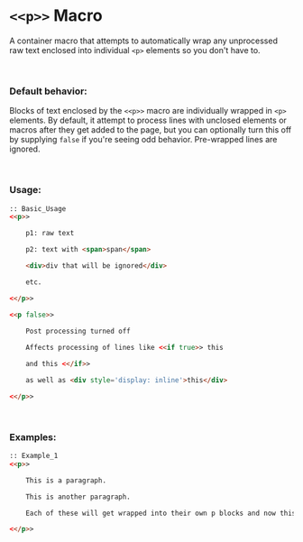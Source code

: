 # `<<p>>` Macro

A container macro that attempts to automatically wrap any unprocessed raw text enclosed into individual `<p>` elements so you don't have to.

&nbsp;

### Default behavior:
Blocks of text enclosed by the `<<p>>` macro are individually wrapped in `<p>` elements. By default, it attempt to process lines with unclosed elements or macros after they get added to the page, but you can optionally turn this off by supplying `false` if you're seeing odd behavior. Pre-wrapped lines are ignored.
    
&nbsp;    

### Usage:
```html
:: Basic_Usage
<<p>>

    p1: raw text

    p2: text with <span>span</span>

    <div>div that will be ignored</div>

    etc.

<</p>>

<<p false>>

    Post processing turned off
    
    Affects processing of lines like <<if true>> this

    and this <</if>>

    as well as <div style='display: inline'>this</div>

<</p>>
```

&nbsp;

### Examples:
```html
:: Example_1
<<p>>

    This is a paragraph.

    This is another paragraph.

    Each of these will get wrapped into their own p blocks and now this is a <<link 'text'>><</link>>

<</p>>

```
